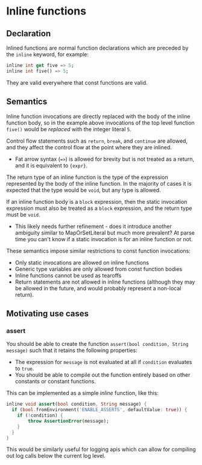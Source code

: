 # Inline functions

## Declaration

Inlined functions are normal function declarations which are preceded by the
`inline` keyword, for example:

```dart
inline int get five => 5;
inline int five() => 5;
```

They are valid everywhere that const functions are valid.

## Semantics

Inline function invocations are directly replaced with the body of the inline
function body, so in the example above invocations of the top level function
`five()` would be _replaced_ with the integer literal `5`.

Control flow statements such as `return`, `break`, and `continue` are allowed,
and they affect the control flow at the point where they are inlined.

  - Fat arrow syntax (`=>`) is allowed for brevity but is not treated as a
    return, and it is equivalent to `{expr}`.

The return type of an inline function is the type of the expression represented
by the body of the inline function. In the majority of cases it is expected
that the type would be `void`, but any type is allowed.

If an inline function body is a `block` expression, then the static invocation
expression must also be treated as a `block` expression, and the return type
must be `void`.

  - This likely needs further refinement - does it introduce another ambiguity
    similar to MapOrSetLiteral but much more prevalent? At parse time you can't
    know if a static invocation is for an inline function or not.

These semantics impose similar restrictions to const function invocations:

- Only static invocations are allowed on inline functions
- Generic type variables are only allowed from const function bodies
- Inline functions cannot be used as tearoffs
- Return statements are not allowed in inline functions (although they may
  be allowed in the future, and would probably represent a non-local return).

## Motivating use cases

### assert

You should be able to create the function
`assert(bool condition, String message)` such that it retains the following
properties:

- The expression for `message` is not evaluated at all if `condition` evaluates
  to `true`.
- You should be able to compile out the function entirely based on other
  constants or constant functions.

This can be implemented as a simple _inline_ function, like this:

```dart
inline void assert(bool condition, String message) {
  if (bool.fromEnvironment('ENABLE_ASSERTS', defaultValue: true)) {
    if (!condition) {
        throw AssertionError(message);
    }
  }
}
```

This would be similarly useful for logging apis which can allow for compiling
out log calls below the current log level.

